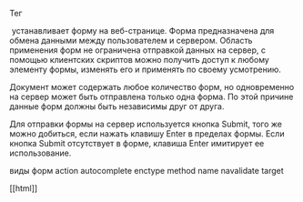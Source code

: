Тег <form> устанавливает форму на веб-странице. Форма предназначена для обмена данными между пользователем и сервером. Область применения форм не ограничена отправкой данных на сервер, с помощью клиентских скриптов можно получить доступ к любому элементу формы, изменять его и применять по своему усмотрению.

Документ может содержать любое количество форм, но одновременно на сервер может быть отправлена только одна форма. По этой причине данные форм должны быть независимы друг от друга.

Для отправки формы на сервер используется кнопка Submit, того же можно добиться, если нажать клавишу Enter в пределах формы. Если кнопка Submit отсутствует в форме, клавиша Enter имитирует ее использование.

виды форм
action
autocomplete
enctype
method
name
navalidate
target

[[html]]
